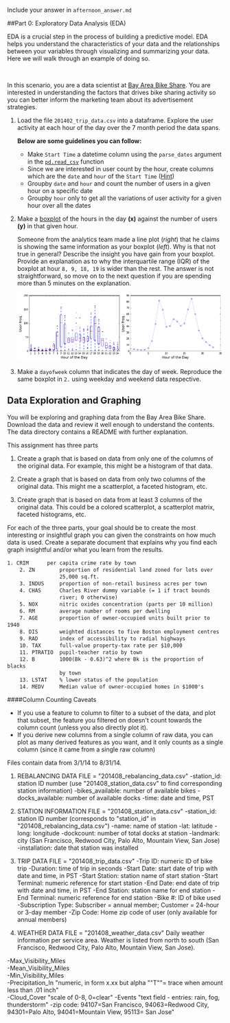 Include your answer in `afternoon_answer.md`

##Part 0: Exploratory Data Analysis (EDA)

EDA is a crucial step in the process of building a predictive model. EDA helps you understand the characteristics
of your data and the relationships between your variables through visualizing and summarizing your data. Here we 
will walk through an example of doing so.

<br>
 
In this scenario, you are a data scientist at [Bay Area Bike Share](http://www.bayareabikeshare.com/). You are
interested in understanding the factors that drives bike sharing activity so you can better inform the marketing 
team about its advertisement strategies. 

1. Load the file `201402_trip_data.csv` into a dataframe. Explore the user activity at each hour of the day
   over the 7 month period the data spans. 
   
   **Below are some guidelines you can follow:**
   - Make `Start Time` a datetime column using the `parse_dates` argument in the 
    [`pd.read_csv`](http://pandas.pydata.org/pandas-docs/stable/generated/pandas.io.parsers.read_csv.html) function 
   - Since we are interested in user count by the hour, create columns which are the `date` and `hour` of the `Start Time`
     ([Hint](http://stackoverflow.com/questions/25129144/pandas-return-hour-from-datetime-column-directly))
   - Groupby `date` and `hour` and count the number of users in a given hour on a specific date
   - Groupby `hour` only to get all the variations of user activity for a given hour over all the dates 
   
2. Make a [boxplot](http://blog.bharatbhole.com/creating-boxplots-with-matplotlib/) of the hours in the day **(x)**
   against the number of users **(y)** in that given hour. 
   
   Someone from the analytics team made a line plot (_right_) that he claims is showing the same information as your
   boxplot (_left_). Why is that not true in general? Describe the insight you have gain from your boxplot.
   Provide an explanation as to why the interquartile range (IQR) of the boxplot at hour `8, 9, 18, 19` is wider
   than the rest. The answer is not straightforward, so move on to the next question if you are spending more than
   5 minutes on the explanation.
   
   ![image](images/q1_pair.png)

3. Make a `dayofweek` column that indicates the day of week. Reproduce the same boxplot in `2.` using weekday and weekend 
   data respective. 

## Data Exploration and Graphing
You will be exploring and graphing data from the Bay Area Bike Share. Download the data and review it well enough to understand the contents.  The data directory contains a README with further explanation.

This assignment has three parts

1. Create a graph that is based on data from only one of the columns of the original data.  For example, this might be a histogram of that data.

2. Create a graph that is based on data from only two columns of the original data.  This might me a scatterplot, a faceted histogram, etc.

3. Create graph that is based on data from at least 3 columns of the original data.  This could be a colored scatterplot, a scatterplot matrix, faceted histograms, etc.

For each of the three parts, your goal should be to create the most interesting or insightful graph you can given the constraints on how much data is used.  Create a separate document that explains why you find each graph insightful and/or what you learn from the results.



```
1. CRIM      per capita crime rate by town
    2. ZN        proportion of residential land zoned for lots over 
                 25,000 sq.ft.
    3. INDUS     proportion of non-retail business acres per town
    4. CHAS      Charles River dummy variable (= 1 if tract bounds 
                 river; 0 otherwise)
    5. NOX       nitric oxides concentration (parts per 10 million)
    6. RM        average number of rooms per dwelling
    7. AGE       proportion of owner-occupied units built prior to 1940
    8. DIS       weighted distances to five Boston employment centres
    9. RAD       index of accessibility to radial highways
    10. TAX      full-value property-tax rate per $10,000
    11. PTRATIO  pupil-teacher ratio by town
    12. B        1000(Bk - 0.63)^2 where Bk is the proportion of blacks 
                 by town
    13. LSTAT    % lower status of the population
    14. MEDV     Median value of owner-occupied homes in $1000's
```


####Column Counting Caveats
- If you use a feature to column to filter to a subset of the data, and plot that subset, the feature you filtered on doesn't count towards the column count (unless you also directly plot it). 
- If you derive new columns from a single column of raw data, you can plot as many derived features as you want, and it only counts as a single column (since it came from a single raw column)

Files contain data from  3/1/14 to 8/31/14.

1) REBALANCING DATA
FILE = "201408_rebalancing_data.csv"
-station_id: station ID number (use "201408_station_data.csv" to find corresponding station information)
-bikes_available: number of available bikes
-docks_available: number of available docks
-time: date and time, PST

2) STATION INFORMATION
FILE = "201408_station_data.csv"
-station_id: station ID number (corresponds to "station_id" in "201408_rebalancing_data.csv")
-name: name of station
-lat: latitude
-long: longitude
-dockcount: number of total docks at station
-landmark: city (San Francisco, Redwood City, Palo Alto, Mountain View, San Jose)
-installation: date that station was installed 

3) TRIP DATA
FILE = "201408_trip_data.csv"
-Trip ID: numeric ID of bike trip
-Duration: time of trip in seconds
-Start Date: start date of trip with date and time, in PST
-Start Station: station name of start station
-Start Terminal: numeric reference for start station
-End Date: end date of trip with date and time, in PST
-End Station: station name for end station
-End Terminal: numeric reference for end station
-Bike #: ID of bike used
-Subscription Type: Subscriber = annual member; Customer = 24-hour or 3-day member
-Zip Code: Home zip code of user (only available for annual members)

4) WEATHER DATA
FILE = "201408_weather_data.csv"
Daily weather information per service area. Weather is listed from north to south (San Francisco, Redwood City, Palo Alto, Mountain View, San Jose).
	
-Max_Visibility_Miles 	
-Mean_Visibility_Miles 	
-Min_Visibility_Miles 	 		
-Precipitation_In 	"numeric, in form x.xx but alpha ""T""= trace when amount less than .01 inch"	
-Cloud_Cover 	"scale of 0-8, 0=clear"	
-Events	"text field - entries: rain, fog, thunderstorm"	
-zip code: 94107=San Francisco, 94063=Redwood City, 94301=Palo Alto, 94041=Mountain View, 95113= San Jose"	
